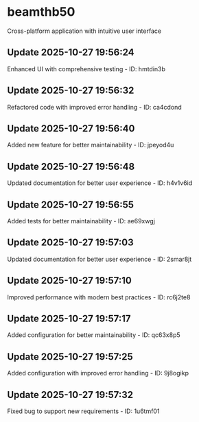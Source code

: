 # beamthb50
Cross-platform application with intuitive user interface

## Update 2025-10-27 19:56:24
Enhanced UI with comprehensive testing - ID: hmtdin3b


## Update 2025-10-27 19:56:32
Refactored code with improved error handling - ID: ca4cdond


## Update 2025-10-27 19:56:40
Added new feature for better maintainability - ID: jpeyod4u


## Update 2025-10-27 19:56:48
Updated documentation for better user experience - ID: h4v1v6id


## Update 2025-10-27 19:56:55
Added tests for better maintainability - ID: ae69xwgj


## Update 2025-10-27 19:57:03
Updated documentation for better user experience - ID: 2smar8jt


## Update 2025-10-27 19:57:10
Improved performance with modern best practices - ID: rc6j2te8


## Update 2025-10-27 19:57:17
Added configuration for better maintainability - ID: qc63x8p5


## Update 2025-10-27 19:57:25
Added configuration with improved error handling - ID: 9j8ogikp


## Update 2025-10-27 19:57:32
Fixed bug to support new requirements - ID: 1u6tmf01


